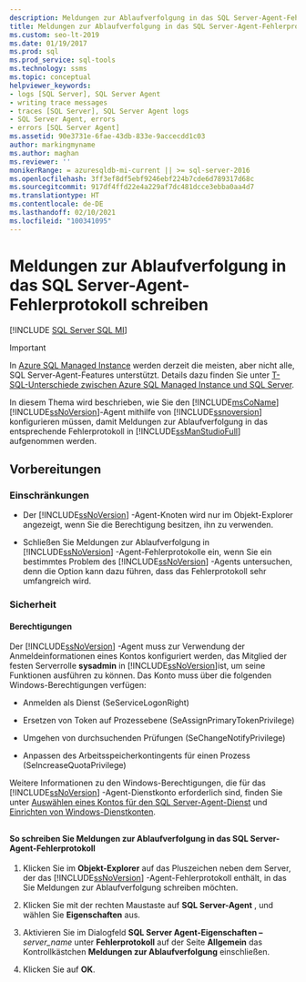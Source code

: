 ```yaml
---
description: Meldungen zur Ablaufverfolgung in das SQL Server-Agent-Fehlerprotokoll schreiben
title: Meldungen zur Ablaufverfolgung in das SQL Server-Agent-Fehlerprotokoll schreiben
ms.custom: seo-lt-2019
ms.date: 01/19/2017
ms.prod: sql
ms.prod_service: sql-tools
ms.technology: ssms
ms.topic: conceptual
helpviewer_keywords:
- logs [SQL Server], SQL Server Agent
- writing trace messages
- traces [SQL Server], SQL Server Agent logs
- SQL Server Agent, errors
- errors [SQL Server Agent]
ms.assetid: 90e3731e-6fae-43db-833e-9accecdd1c03
author: markingmyname
ms.author: maghan
ms.reviewer: ''
monikerRange: = azuresqldb-mi-current || >= sql-server-2016
ms.openlocfilehash: 3ff3ef8df5ebf9246ebf224b7cde6d789317d68c
ms.sourcegitcommit: 917df4ffd22e4a229af7dc481dcce3ebba0aa4d7
ms.translationtype: HT
ms.contentlocale: de-DE
ms.lasthandoff: 02/10/2021
ms.locfileid: "100341095"
---
```

# <a name="write-execution-trace-messages-to-the-sql-server-agent-error-log"></a>Meldungen zur Ablaufverfolgung in das SQL Server-Agent-Fehlerprotokoll schreiben
[!INCLUDE [SQL Server SQL MI](../../includes/applies-to-version/sql-asdbmi.md)]

> [!IMPORTANT]  
> In [Azure SQL Managed Instance](/azure/sql-database/sql-database-managed-instance) werden derzeit die meisten, aber nicht alle, SQL Server-Agent-Features unterstützt. Details dazu finden Sie unter [T-SQL-Unterschiede zwischen Azure SQL Managed Instance und SQL Server](/azure/sql-database/sql-database-managed-instance-transact-sql-information#sql-server-agent).

In diesem Thema wird beschrieben, wie Sie den [!INCLUDE[msCoName](../../includes/msconame_md.md)] [!INCLUDE[ssNoVersion](../../includes/ssnoversion-md.md)]-Agent mithilfe von [!INCLUDE[ssnoversion](../../includes/ssnoversion-md.md)] konfigurieren müssen, damit Meldungen zur Ablaufverfolgung in das entsprechende Fehlerprotokoll in [!INCLUDE[ssManStudioFull](../../includes/ssmanstudiofull-md.md)] aufgenommen werden.  
  
## <a name="before-you-begin"></a><a name="BeforeYouBegin"></a>Vorbereitungen  
  
### <a name="limitations-and-restrictions"></a><a name="Restrictions"></a>Einschränkungen  
  
-   Der [!INCLUDE[ssNoVersion](../../includes/ssnoversion-md.md)] -Agent-Knoten wird nur im Objekt-Explorer angezeigt, wenn Sie die Berechtigung besitzen, ihn zu verwenden.  
  
-   Schließen Sie Meldungen zur Ablaufverfolgung in [!INCLUDE[ssNoVersion](../../includes/ssnoversion-md.md)] -Agent-Fehlerprotokolle ein, wenn Sie ein bestimmtes Problem des [!INCLUDE[ssNoVersion](../../includes/ssnoversion-md.md)] -Agents untersuchen, denn die Option kann dazu führen, dass das Fehlerprotokoll sehr umfangreich wird.  
  
### <a name="security"></a><a name="Security"></a>Sicherheit  
  
#### <a name="permissions"></a><a name="Permissions"></a>Berechtigungen  
Der [!INCLUDE[ssNoVersion](../../includes/ssnoversion-md.md)] -Agent muss zur Verwendung der Anmeldeinformationen eines Kontos konfiguriert werden, das Mitglied der festen Serverrolle **sysadmin** in [!INCLUDE[ssNoVersion](../../includes/ssnoversion-md.md)]ist, um seine Funktionen ausführen zu können. Das Konto muss über die folgenden Windows-Berechtigungen verfügen:  
  
-   Anmelden als Dienst (SeServiceLogonRight)  
  
-   Ersetzen von Token auf Prozessebene (SeAssignPrimaryTokenPrivilege)  
  
-   Umgehen von durchsuchenden Prüfungen (SeChangeNotifyPrivilege)  
  
-   Anpassen des Arbeitsspeicherkontingents für einen Prozess (SeIncreaseQuotaPrivilege)  
  
Weitere Informationen zu den Windows-Berechtigungen, die für das [!INCLUDE[ssNoVersion](../../includes/ssnoversion-md.md)] -Agent-Dienstkonto erforderlich sind, finden Sie unter [Auswählen eines Kontos für den SQL Server-Agent-Dienst](../../ssms/agent/select-an-account-for-the-sql-server-agent-service.md) und [Einrichten von Windows-Dienstkonten](../../database-engine/configure-windows/configure-windows-service-accounts-and-permissions.md).  
  
## <a name="SSMSProcedure"></a>  
#### <a name="to-write-execution-trace-messages-to-the-sql-server-agent-error-log"></a>So schreiben Sie Meldungen zur Ablaufverfolgung in das SQL Server-Agent-Fehlerprotokoll  
  
1.  Klicken Sie im **Objekt-Explorer** auf das Pluszeichen neben dem Server, der das [!INCLUDE[ssNoVersion](../../includes/ssnoversion-md.md)] -Agent-Fehlerprotokoll enthält, in das Sie Meldungen zur Ablaufverfolgung schreiben möchten.  
  
2.  Klicken Sie mit der rechten Maustaste auf **SQL Server-Agent** , und wählen Sie **Eigenschaften** aus.  
  
3.  Aktivieren Sie im Dialogfeld **SQL Server Agent-Eigenschaften –** _server\_name_ unter **Fehlerprotokoll** auf der Seite **Allgemein** das Kontrollkästchen **Meldungen zur Ablaufverfolgung** einschließen.  
  
4.  Klicken Sie auf **OK**.  

